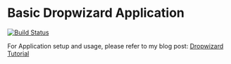 # Basic Dropwizard Application

[![Build Status](https://travis-ci.org/ajtechdeveloper/BasicDropwizard.svg?branch=master)](https://travis-ci.org/ajtechdeveloper/BasicDropwizard)

For Application setup and usage, please refer to my blog post: [Dropwizard Tutorial](https://softwaredevelopercentral.blogspot.com/2017/07/dropwizard-tutorial.html)

